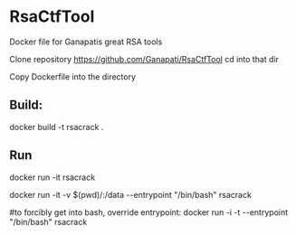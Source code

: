 # RsaCtfTool
Docker file for Ganapatis great RSA tools

Clone repository https://github.com/Ganapati/RsaCtfTool
cd into that dir

Copy Dockerfile into the directory

## Build:
docker build -t rsacrack .

## Run
docker run -it rsacrack

docker run -it -v $(pwd)/:/data --entrypoint "/bin/bash" rsacrack

#to forcibly get into bash, override entrypoint:
docker run -i -t --entrypoint "/bin/bash" rsacrack
